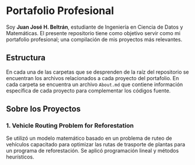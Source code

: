 # Portafolio Profesional

Soy **Juan José H. Beltrán**, estudiante de Ingeniería en Ciencia de Datos y Matemáticas. El presente repositorio tiene como objetivo servir como mi portafolio profesional; una compilación de mis proyectos más relevantes.

## Estructura

En cada una de las carpetas que se desprenden de la raíz del repositorio se encuentran los archivos relacionados a cada proyecto del portafolio. En cada carpeta se encuentra un archivo `About.md` que contiene información específica de cada proyecto para complementar los códigos fuente.


## Sobre los Proyectos

### 1. Vehicle Routing Problem for Reforestation

Se utilizó un modelo matemático basado en un problema de ruteo de vehículos capacitado para optimizar las rutas de trasporte de plantas para un programa de reforestación. Se aplicó programación lineal y métodos heurísticos.